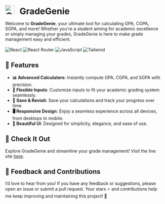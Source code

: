<h1 style="margin: 0;"><img src="https://gradegenie.netlify.app/logo.png" alt="GradeGenie Logo" width="30" style="margin-right: 10px;"/> GradeGenie</h1>

Welcome to **GradeGenie**, your ultimate tool for calculating GPA, CGPA, SGPA, and more! Whether you're a student aiming for academic excellence or simply managing your grades, GradeGenie is here to make grade management easy and efficient.
<br><br>
![React](https://img.shields.io/badge/React-20232A?style=for-the-badge&logo=react&logoColor=61DAFB)
![React Router](https://img.shields.io/badge/React_Router-CA4245?style=for-the-badge&logo=react-router&logoColor=white)
![JavaScript](https://img.shields.io/badge/javascript-%23323330.svg?style=for-the-badge&logo=javascript&logoColor=%23F7DF1E)
![Tailwind](https://img.shields.io/badge/Tailwind_CSS-38B2AC?style=for-the-badge&logo=tailwind-css&logoColor=white)

## 🚀 Features

-   **📊 Advanced Calculators**: Instantly compute GPA, CGPA, and SGPA with precision.
-   **🔄 Flexible Inputs**: Customize inputs to fit your academic grading system seamlessly.
-   **💾 Save & Revisit**: Save your calculations and track your progress over time.
-   **🖥️ Responsive Design**: Enjoy a seamless experience across all devices, from desktops to mobile.
-   **🎨 Beautiful UI**: Designed for simplicity, elegance, and ease of use.

## 🌟 Check It Out

Explore GradeGenie and streamline your grade management! Visit the live site [here](https://gradegenie.netlify.app).

## 💬 Feedback and Contributions

I’d love to hear from you! If you have any feedback or suggestions, please open an issue or submit a pull request. Your stars ⭐ and contributions help me keep improving and maintaining this project! 🙌